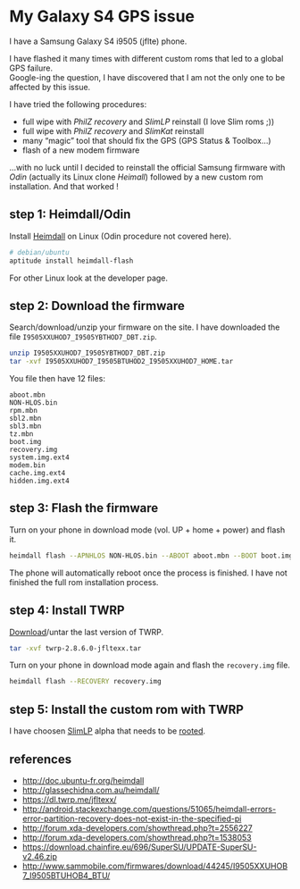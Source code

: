 # My Galaxy S4 GPS issue

I have a Samsung Galaxy S4 i9505 (jflte) phone.

I have flashed it many times with different custom roms that led to a global GPS failure.  
Google-ing the question, I have discovered that I am not the only one to be affected by this issue.

I have tried the following procedures:

- full wipe with *PhilZ recovery* and *SlimLP* reinstall (I love Slim roms ;))
- full wipe with *PhilZ recovery* and *SlimKat* reinstall
- many “magic” tool that should fix the GPS (GPS Status & Toolbox…)
- flash of a new modem firmware

...with no luck until I decided to reinstall the official Samsung firmware with *Odin* (actually its Linux clone *Heimall*) followed by a new custom rom installation. And that worked !

## step 1: Heimdall/Odin

Install [Heimdall](http://glassechidna.com.au/heimdall/) on Linux (Odin procedure not covered here).

```bash
# debian/ubuntu
aptitude install heimdall-flash
```

For other Linux look at the developer page.

## step 2: Download the firmware

Search/download/unzip your firmware on the [](http://www.sammobile.com/) site.
I have downloaded the file `I9505XXUHOD7_I9505YBTHOD7_DBT.zip`.

```bash
unzip I9505XXUHOD7_I9505YBTHOD7_DBT.zip
tar -xvf I9505XXUHOD7_I9505BTUHOD2_I9505XXUHOD7_HOME.tar
```

You file then have 12 files:

    aboot.mbn
    NON-HLOS.bin
    rpm.mbn
    sbl2.mbn
    sbl3.mbn
    tz.mbn
    boot.img
    recovery.img
    system.img.ext4
    modem.bin
    cache.img.ext4
    hidden.img.ext4

## step 3: Flash the firmware

Turn on your phone in download mode (vol. UP + home + power) and flash it.

```bash
heimdall flash --APNHLOS NON-HLOS.bin --ABOOT aboot.mbn --BOOT boot.img --HIDDEN hidden.img.ext4 --MDM modem.bin --RECOVERY recovery.img --RPM rpm.mbn --SBL2 sbl2.mbn --SBL3 sbl3.mbn --SYSTEM system.img.ext4 --TZ tz.mbn --CACHE cache.img.ext4
```

The phone will automatically reboot once the process is finished. I have not finished the full rom installation process.

## step 4: Install TWRP

[Download](https://dl.twrp.me/jfltexx/)/untar the last version of TWRP.

```bash
tar -xvf twrp-2.8.6.0-jfltexx.tar
```

Turn on your phone in download mode again and flash the `recovery.img` file.

```bash
heimdall flash --RECOVERY recovery.img
```

## step 5: Install the custom rom with TWRP

I have choosen [SlimLP](http://forum.xda-developers.com/showthread.php?t=2556227) alpha that needs to be [rooted](http://forum.xda-developers.com/showthread.php?t=1538053).

## references

- <http://doc.ubuntu-fr.org/heimdall>
- <http://glassechidna.com.au/heimdall/>
- <https://dl.twrp.me/jfltexx/>
- <http://android.stackexchange.com/questions/51065/heimdall-errors-error-partition-recovery-does-not-exist-in-the-specified-pi>
- <http://forum.xda-developers.com/showthread.php?t=2556227>
- <http://forum.xda-developers.com/showthread.php?t=1538053>
- <https://download.chainfire.eu/696/SuperSU/UPDATE-SuperSU-v2.46.zip>
- <http://www.sammobile.com/firmwares/download/44245/I9505XXUHOB7_I9505BTUHOB4_BTU/>
